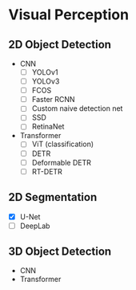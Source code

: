 # Visual Perception

## 2D Object Detection
 
- CNN
  - [ ] YOLOv1
  - [ ] YOLOv3
  - [ ] FCOS
  - [ ] Faster RCNN
  - [ ] Custom naive detection net
  - [ ] SSD
  - [ ] RetinaNet
- Transformer
  - [ ] ViT (classification)
  - [ ] DETR
  - [ ] Deformable DETR
  - [ ] RT-DETR

## 2D Segmentation
- [x] U-Net
- [ ] DeepLab

## 3D Object Detection
 
- CNN
- Transformer
  
